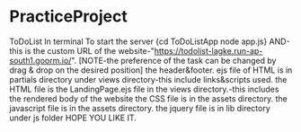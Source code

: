 # PracticeProject
ToDoList
In terminal
To start the server
{cd ToDoListApp
node app.js}
AND-this is the custom URL of the website-"https://todolist-lagke.run-ap-south1.goorm.io/".
[NOTE-the preference of the task can be changed by drag & drop on the desired position]
the header&footer. ejs file of HTML is in partials directory under views directory-this include links&scripts used.
the HTML file is the LandingPage.ejs file in the views directory.-this includes the rendered body of the website
the CSS file is in the assets directory.
the javascript file is in the assets directory.
the jquery file is in lib directory under js folder
HOPE YOU LIKE IT.


